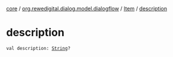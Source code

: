 [core](../../index.md) / [org.rewedigital.dialog.model.dialogflow](../index.md) / [Item](index.md) / [description](./description.md)

# description

`val description: `[`String`](https://kotlinlang.org/api/latest/jvm/stdlib/kotlin/-string/index.html)`?`